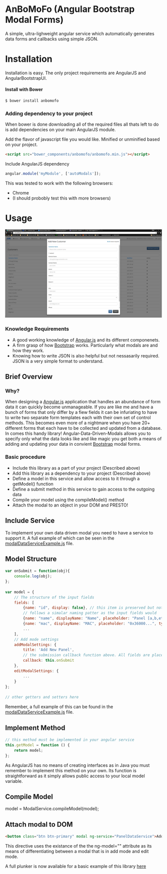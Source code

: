 # AnBoMoFo (Angular Bootstrap Modal Forms)
A simple, ultra-lighweight angular service which automatically generates data forms and callbacks using simple JSON.

# Installation

Installation is easy. The only project requirements are AngularJS and AngularBootstrapUI.

#### Install with Bower
```sh
$ bower install anbomofo
```

### Adding dependency to your project

When bower is done downloading all of the required files all thats left to do is add dependencies on your main AngularJS module.

Add the flavor of javascript file you would like. Minified or unminified based on your project.
```html
<script src="bower_components/anbomofo/anbomofo.min.js"></script>
```

Include AngularJS dependency
```js
angular.module('myModule', ['autoModals']);
```
This was tested to work with the following browsers:
* Chrome
* (I should probobly test this with more browsers)

# Usage

![Screenshot](readmeImages/Screenshot.png)
### Knowledge Requirements
* A good working knowledge of [Angular.js](https://angularjs.org/) and its different componenets.
* A firm grasp of how [Bootstrap](getbootstrap.com) works. Particularly what modals are and how they work.
* Knowing how to write JSON is also helpful but not nessasarily required. JSON is a very simple format to understand.

## Brief Overview

### Why?

When designing a [Angular.js](https://angularjs.org/) application that handles an abundance of form data it can quickly become unmanageable. If you are like me and have a bunch of forms that only differ by a fiew fields it can be infuriating to have to write two separate form templates each with their own set of control methods. This becomes even more of a nightmare when you have 20+ different forms that each have to be collected and updated from a database. In comes this handy library! Angular-Data-Driven-Modals allows you to specify only what the data looks like and like magic you get both a means of adding and updating your data in convient [Bootstrap](getbootstrap.com) modal forms.

### Basic procedure

* Include this library as a part of your project (Described above)
* Add this library as a dependency to your project (Described above)
* Define a model in this service and allow access to it through a getModel() function
* Define a submit method in this service to gain access to the outgoing data
* Compile your model using the compileModel() method
* Attach the modal to an object in your DOM and PRESTO!

         
## Include Service
To implement your own data driven modal you need to have a service to support it. A full example of which can be seen in the [modalDataServiceExample.js](modalDataServiceExample.js) file.

         
## Model Structure
```javascript
var onSubmit = function(obj){
	console.log(obj);
};

var model = {
	// The structure of the input fields
	fields: [
		{name: "id", display: false}, // this item is preserved but not displayed
        // follows a simalar naming patter as the input fields would
		{name: "name", displayName: "Name", placeholder: "Panel [a,b,etc...]", type: "text", required: true},
		{name: "mac", displayName: "MAC", placeholder: "0x36000...", type: "text", required: true},        
        ...
	],
    // Add mode settings
	addModalSettings: {
		title: 'Add New Panel',
        // the submission callback function above. All fields are placed into a new object
		callback: this.onSubmit 
	},
	editModalSettings: {
		...
	}
};

// other getters and setters here
```
Remember, a full example of this can be found in the [modalDataServiceExample.js](modelDataServiceExample.js) file.
         
## Implement Method
```javascript
// this method must be implemented in your angular service
this.getModel = function () {
	return model;
};
```
As AngularJS has no means of creating interfaces as in Java you must remember to implement this method on your own. Its function is straightforward as it simply allows public access to your local model variable.
         
## Compile Model
model = ModalService.compileModel(model);
         
## Attach modal to DOM
```html
<button class="btn btn-primary" modal ng-service="PanelDataService">Add Panel</button>
```
This directive uses the existance of the the ng-model="" attribute as its means of differentiating between a modal that is in add mode and edit mode.


A full plunker is now available for a basic example of this library [here](http://embed.plnkr.co/ETaJ3W/preview)

